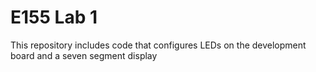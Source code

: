 # E155 Lab 1

This repository includes code that configures LEDs on the development board and a seven segment display